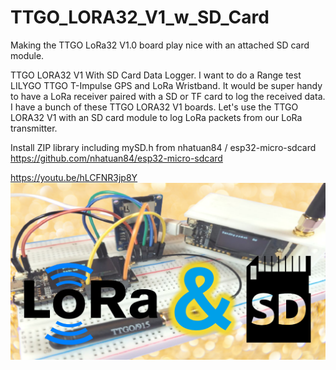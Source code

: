 # TTGO_LORA32_V1_w_SD_Card
Making the TTGO LoRa32 V1.0 board play nice with an attached SD card module.

TTGO LORA32 V1 With SD Card Data Logger.
I want to do a Range test LILYGO TTGO T-Impulse GPS and LoRa Wristband. It would be super handy to have a LoRa receiver paired with a SD or TF card to log the received data. I have a bunch of these TTGO LORA32 V1 boards. Let's use the TTGO LORA32 V1 with an SD card module to log LoRa packets from our LoRa transmitter.

Install ZIP library including mySD.h from nhatuan84 / esp32-micro-sdcard
https://github.com/nhatuan84/esp32-micro-sdcard

https://youtu.be/hLCFNR3jp8Y
![TTGO LORA32 V1 With SD Card Data Logger](https://github.com/ShotokuTech/TTGO_LORA32_V1_w_SD_Card/blob/main/lora%20and%20sd.png)

